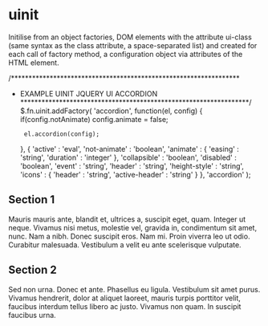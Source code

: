 uinit
=====

Initilise from an object factories, DOM elements with the attribute ui-class (same syntax as the class attribute, a space-separated list) and created for each call of factory method, a configuration object via attributes of the HTML element.


/*****************************************************************
 * EXAMPLE UINIT JQUERY UI ACCORDION
 *****************************************************************/
$.fn.uinit.addFactory(
    'accordion', 
    function(el, config)
    {
        if(config.notAnimate)
            config.animate = false;
        
        el.accordion(config);
    },
    {
        'active' : 'eval',
        'not-animate' : 'boolean',
        'animate' : {
            'easing' : 'string',
            'duration' : 'integer'
        },
        'collapsible' : 'boolean',
        'disabled' : 'boolean',
        'event' : 'string',
        'header' : 'string',
        'height-style' : 'string',
        'icons' : {
            'header' : 'string',
            'active-header' : 'string'
        }
    },
    'accordion'
);


<div ui-class="accordion" 
     accordion-active="2"
     accordion-animate-easing=""
     accordion-animate-duration="2000"
     accordion-collapsible
     accordion-event="mouseover"
     accordion-header="h2"
     accordion-header="h2"
     accordion-height-style="content"
     accordion-icons-header="ui-icon-plus"
     accordion-icons-active-header="ui-icon-minus"
>
    <h2>Section 1</h2>
    <div>
      <p>
      Mauris mauris ante, blandit et, ultrices a, suscipit eget, quam. Integer
      ut neque. Vivamus nisi metus, molestie vel, gravida in, condimentum sit
      amet, nunc. Nam a nibh. Donec suscipit eros. Nam mi. Proin viverra leo ut
      odio. Curabitur malesuada. Vestibulum a velit eu ante scelerisque vulputate.
      </p>
    </div>
    <h2>Section 2</h2>
    <div>
      <p>
      Sed non urna. Donec et ante. Phasellus eu ligula. Vestibulum sit amet
      purus. Vivamus hendrerit, dolor at aliquet laoreet, mauris turpis porttitor
      velit, faucibus interdum tellus libero ac justo. Vivamus non quam. In
      suscipit faucibus urna.
      </p>
    </div>
    <!-- etc... -->
  </div>
